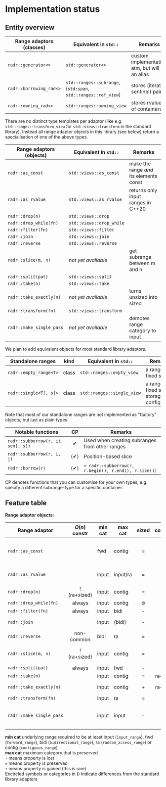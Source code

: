 # Implementation status

## Entity overview

| Range adaptors (classes)   | Equivalent in `std::`                                          | Remarks                                         |
|----------------------------|----------------------------------------------------------------|-------------------------------------------------|
| `radr::generator<>`        | `std::generator<>`                                             | custom implementation atm, but will be an alias |
| `radr::borrowing_rad<>`    | `std::ranges::subrange`, (`std:span`, `std::ranges::ref_view`) | stores (iterator, sentinel) pair                |
| `radr::owning_rad<>`       | `std::ranges::owning_view`                                     | stores rvalues of containers                    |

There are no distinct type templates per adaptor (like e.g. `std::ranges::transform_view` for `std::views::transform` in the standard library).
Instead all range adaptor objects in this library (see below) return a specialisation of one of the above types.

| Range adaptors (objects)   | Equivalent in `std::`   | Remarks                                  |
|----------------------------|-------------------------|------------------------------------------|
| `radr::as_const`           | `std::views::as_const`  | make the range *and* its elements const  |
| `radr::as_rvalue`          | `std::views::as_rvalue` | returns only input ranges in C++20       |
| `radr::drop(n)`            | `std::views::drop`      |                                          |
| `radr::drop_while(fn)`     | `std::views::drop_while`|                                          |
| `radr::filter(fn)`         | `std::views::filter`    |                                          |
| `radr::join`               | `std::views::join`      |                                          |
| `radr::reverse`            | `std::views::reverse`   |                                          |
| `radr::slice(m, n)`        | *not yet available*     | get subrange between m and n             |
| `radr::split(pat)`         | `std::views::split`     |                                          |
| `radr::take(n)`            | `std::views::take`      |                                          |
| `radr::take_exactly(n)`    | *not yet available*     | turns unsized into sized                 |
| `radr::transform(fn)`      | `std::views::transform` |                                          |
| `radr::make_single_pass`   | *not yet available*     | demotes range category to input          |

We plan to add equivalent objects for most standard library adaptors.


| Standalone ranges          | kind  | Equivalent in `std::`      | Remarks                                              |
|----------------------------|:-----:|----------------------------|------------------------------------------------------|
| `radr::empty_range<T>`     | class | `std::ranges::empty_view`  | a range of fixed size 0                              |
| `radr::single<T[, s]>`     | class | `std::ranges::single_view` | a range of fixed size 1; storage configurable        |

Note that most of our standalone ranges are not implemented as "factory" objects, but just as plain types.


| Notable functions                  | CP   | Remarks                                              |
|------------------------------------|:----:|------------------------------------------------------|
| `radr::subborrow(r, it, sen[, s])` | ✔   | Used when creating subranges from other ranges        |
| `radr::subborrow(r, i, j)`         | (✔) | Position-based slice                                  |
| `radr::borrow(r)`                  | (✔) | `= radr::subborrow(r, r.begin(), r.end(), r.size())`  |

CP denotes functions that you can customise for your own types, e.g. specify a different subrange-type for a specific container.

## Feature table

**Range adaptor objects:**

| Range adaptor              | $O(n)$ constr  | min cat | max cat  | sized | common    | Remarks                                  |
|----------------------------|:--------------:|---------|----------|:-----:|:---------:|------------------------------------------|
| `radr::as_const`           |                | fwd     | contig   |  =    |  =        | make the range *and* its elements const  |
| `radr::as_rvalue`          |                | input   | input/ra |  =    |  =        | returns only input ranges in C++20       |
| `radr::drop(n)`            | !(ra+sized)    | input   | contig   |  =    |  ⊜        |                                          |
| `radr::drop_while(fn)`     | always         | input   | contig   |  ⊜    |  ⊜        |                                          |
| `radr::filter(fn)`         | always         | input   | bidi     |  -    |  ⊝        |                                          |
| `radr::join`               |                | input   | (bidi)   |  -    |  =        | less strict than std::views::join        |
| `radr::reverse`            | non-common     | bidi    | ra       |  =    |  +        |                                          |
| `radr::slice(m, n)`        | !(ra+sized)    | input   | contig   |  =    |  =        | get subrange between m and n             |
| `radr::split(pat)`         | always         | input   | fwd      |  -    |  -        |                                          |
| `radr::take(n)`            |                | input   | contig   |  =    |  ra+sized |                                          |
| `radr::take_exactly(n)`    |                | input   | contig   |  +    |  ra+sized | turns unsized into sized                 |
| `radr::transform(fn)`      |                | input   | ra       |  =    |  =        |                                          |
| `radr::make_single_pass`   |                | input   | input    |  -    |  -        | demotes range category to single-pass    |

**min cat** underlying range required to be at least input (`input_range`), fwd (`forward_range`), bidi (`bidirectional_range`),
ra (`random_access_range`) or contig (`contiguous_range`)<br>
**max cat** maximum category that is preserved<br>
`-` means property is lost<br>
`=` means property is preserved<br>
`+` means property is gained (this is rare)<br>
Encircled symbols or categories in () indicate differences from the standard library adaptors


